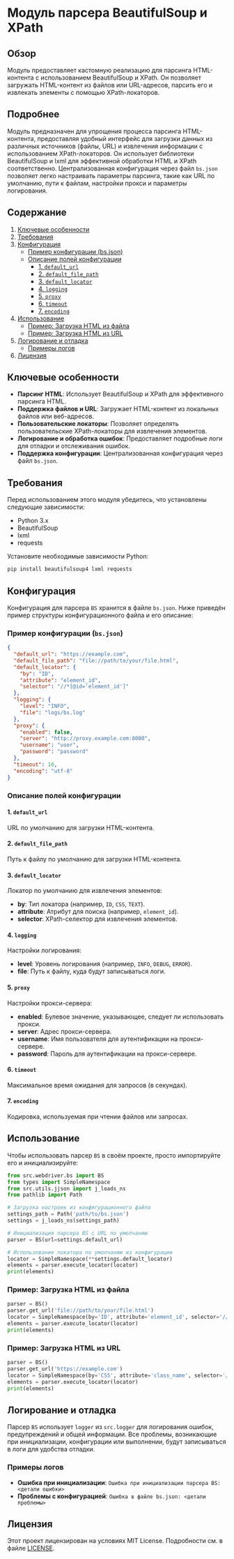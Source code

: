 # Модуль парсера BeautifulSoup и XPath

## Обзор

Модуль предоставляет кастомную реализацию для парсинга HTML-контента с использованием BeautifulSoup и XPath. Он позволяет загружать HTML-контент из файлов или URL-адресов, парсить его и извлекать элементы с помощью XPath-локаторов.

## Подробнее

Модуль предназначен для упрощения процесса парсинга HTML-контента, предоставляя удобный интерфейс для загрузки данных из различных источников (файлы, URL) и извлечения информации с использованием XPath-локаторов. Он использует библиотеки BeautifulSoup и lxml для эффективной обработки HTML и XPath соответственно. Централизованная конфигурация через файл `bs.json` позволяет легко настраивать параметры парсинга, такие как URL по умолчанию, пути к файлам, настройки прокси и параметры логирования.

## Содержание

1.  [Ключевые особенности](#ключевые-особенности)
2.  [Требования](#требования)
3.  [Конфигурация](#конфигурация)
    *   [Пример конфигурации (bs.json)](#пример-конфигурации-bsjson)
    *   [Описание полей конфигурации](#описание-полей-конфигурации)
        *   [1. `default_url`](#1-default_url)
        *   [2. `default_file_path`](#2-default_file_path)
        *   [3. `default_locator`](#3-default_locator)
        *   [4. `logging`](#4-logging)
        *   [5. `proxy`](#5-proxy)
        *   [6. `timeout`](#6-timeout)
        *   [7. `encoding`](#7-encoding)
4.  [Использование](#использование)
    *   [Пример: Загрузка HTML из файла](#пример-загрузка-html-из-файла)
    *   [Пример: Загрузка HTML из URL](#пример-загрузка-html-из-url)
5.  [Логирование и отладка](#логирование-и-отладка)
    *   [Примеры логов](#примеры-логов)
6.  [Лицензия](#лицензия)

## Ключевые особенности

-   **Парсинг HTML**: Использует BeautifulSoup и XPath для эффективного парсинга HTML.
-   **Поддержка файлов и URL**: Загружает HTML-контент из локальных файлов или веб-адресов.
-   **Пользовательские локаторы**: Позволяет определять пользовательские XPath-локаторы для извлечения элементов.
-   **Логирование и обработка ошибок**: Предоставляет подробные логи для отладки и отслеживания ошибок.
-   **Поддержка конфигурации**: Централизованная конфигурация через файл `bs.json`.

## Требования

Перед использованием этого модуля убедитесь, что установлены следующие зависимости:

-   Python 3.x
-   BeautifulSoup
-   lxml
-   requests

Установите необходимые зависимости Python:

```bash
pip install beautifulsoup4 lxml requests
```

## Конфигурация

Конфигурация для парсера `BS` хранится в файле `bs.json`. Ниже приведён пример структуры конфигурационного файла и его описание:

### Пример конфигурации (`bs.json`)

```json
{
  "default_url": "https://example.com",
  "default_file_path": "file://path/to/your/file.html",
  "default_locator": {
    "by": "ID",
    "attribute": "element_id",
    "selector": "//*[@id='element_id']"
  },
  "logging": {
    "level": "INFO",
    "file": "logs/bs.log"
  },
  "proxy": {
    "enabled": false,
    "server": "http://proxy.example.com:8080",
    "username": "user",
    "password": "password"
  },
  "timeout": 10,
  "encoding": "utf-8"
}
```

### Описание полей конфигурации

#### 1. `default_url`

URL по умолчанию для загрузки HTML-контента.

#### 2. `default_file_path`

Путь к файлу по умолчанию для загрузки HTML-контента.

#### 3. `default_locator`

Локатор по умолчанию для извлечения элементов:

-   **by**: Тип локатора (например, `ID`, `CSS`, `TEXT`).
-   **attribute**: Атрибут для поиска (например, `element_id`).
-   **selector**: XPath-селектор для извлечения элементов.

#### 4. `logging`

Настройки логирования:

-   **level**: Уровень логирования (например, `INFO`, `DEBUG`, `ERROR`).
-   **file**: Путь к файлу, куда будут записываться логи.

#### 5. `proxy`

Настройки прокси-сервера:

-   **enabled**: Булевое значение, указывающее, следует ли использовать прокси.
-   **server**: Адрес прокси-сервера.
-   **username**: Имя пользователя для аутентификации на прокси-сервере.
-   **password**: Пароль для аутентификации на прокси-сервере.

#### 6. `timeout`

Максимальное время ожидания для запросов (в секундах).

#### 7. `encoding`

Кодировка, используемая при чтении файлов или запросах.

## Использование

Чтобы использовать парсер `BS` в своём проекте, просто импортируйте его и инициализируйте:

```python
from src.webdriver.bs import BS
from types import SimpleNamespace
from src.utils.jjson import j_loads_ns
from pathlib import Path

# Загрузка настроек из конфигурационного файла
settings_path = Path('path/to/bs.json')
settings = j_loads_ns(settings_path)

# Инициализация парсера BS с URL по умолчанию
parser = BS(url=settings.default_url)

# Использование локатора по умолчанию из конфигурации
locator = SimpleNamespace(**settings.default_locator)
elements = parser.execute_locator(locator)
print(elements)
```

### Пример: Загрузка HTML из файла

```python
parser = BS()
parser.get_url('file://path/to/your/file.html')
locator = SimpleNamespace(by='ID', attribute='element_id', selector='//*[@id="element_id"]')
elements = parser.execute_locator(locator)
print(elements)
```

### Пример: Загрузка HTML из URL

```python
parser = BS()
parser.get_url('https://example.com')
locator = SimpleNamespace(by='CSS', attribute='class_name', selector='//*[contains(@class, "class_name")]')
elements = parser.execute_locator(locator)
print(elements)
```

## Логирование и отладка

Парсер `BS` использует `logger` из `src.logger` для логирования ошибок, предупреждений и общей информации. Все проблемы, возникающие при инициализации, конфигурации или выполнении, будут записываться в логи для удобства отладки.

### Примеры логов

-   **Ошибка при инициализации**: `Ошибка при инициализации парсера BS: <детали ошибки>`
-   **Проблемы с конфигурацией**: `Ошибка в файле bs.json: <детали проблемы>`

## Лицензия

Этот проект лицензирован на условиях MIT License. Подробности см. в файле [LICENSE](../../LICENSE).